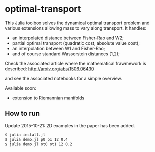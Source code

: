 # optimal-transport
This Julia toolbox solves the dynamical optimal transport problem and various extensions allowing mass to vary along transport. It handles:
- an interpolated distance between Fisher-Rao and W2;
- partial optimal transport (quadratic cost, absolute value cost);
- an interpolation between W1 and Fisher-Rao;
- and of course standard Wasserstein distances (1,2);

Check the associated article where the mathematical frawmework is described:
http://arxiv.org/abs/1506.06430

and see the associated notebooks for a simple overview.

Available soon:
- extension to Riemannian manifolds

## How to run
Update 2015-10-21: 2D examples in the paper has been added. 
```bash
$ julia install.jl
$ julia demo.jl p0 p1 12 0.4
$ julia demo.jl ot0 ot1 12 0.2
```
